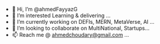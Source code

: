 - 👋 Hi, I’m @ahmedFayyazG
- 👀 I’m interested Learning & delivering ...
- 🌱 I’m currently working on DEFIs, MERN, MetaVerse, AI ...
- 💞️ I’m looking to collaborate on  MultiNational, Startups...
- 📫 Reach me @ ahmedchoudary@gmail.com ...

<!---
ahmedFayyazG/ahmedFayyazG is a ✨ special ✨ repository because its `README.md` (this file) appears on your GitHub profile.
You can click the Preview link to take a look at your changes.
--->
